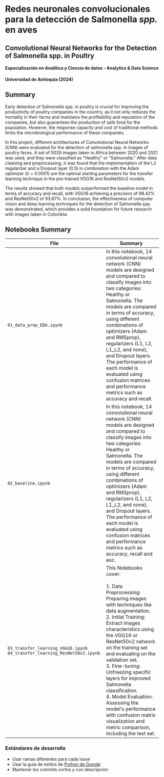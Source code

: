 # Redes neuronales convolucionales para la detección de Salmonella *spp.* en aves
## Convolutional Neural Networks for the Detection of Salmonella spp. in Poultry

#### Especialización en Analítica y Ciencia de datos - Analytics & Data Science
#### Universidad de Antioquia (2024)

## Summary
Early detection of Salmonella spp. in poultry is crucial for improving the productivity of poultry companies in the country, as it not only reduces the mortality in their farms and maintains the profitability and reputation of the companies, but also guarantees the production of safe food for the population. However, the response capacity and cost of traditional methods limits the microbiological performance of these companies.

In this project, different architectures of Convolutional Neural Networks (CNN) were evaluated for the detection of salmonella spp. in images of poultry feces. A set of 5029 images taken in Africa between 2020 and 2021 was used, and they were classified as "Healthy" or "Salmonella." After data cleaning and preprocessing, it was found that the implementation of the L2 regularizer and a Dropout layer (0.5) in combination with the Adam optimizer (lr = 0.0001) are the optimal starting parameters for the transfer learning technique in the pre-trained VGG16 and ResNet50v2 models.

The results showed that both models outperformed the baseline model in terms of accuracy and recall, with VGG16 achieving a precision of 98.42% and ResNet50v2 of 93.67%. In conclusion, the effectiveness of computer vision and deep learning techniques for the detection of Salmonella spp. was demonstrated, which provides a solid foundation for future research with images taken in Colombia.

## Notebooks Summary

| File                            | Summary                                                                                                                                                                                                                                                                                                                                                                                                   |
|---------------------------------|-----------------------------------------------------------------------------------------------------------------------------------------------------------------------------------------------------------------------------------------------------------------------------------------------------------------------------------------------------------------------------------------------------------|
| `01_data_prep_EDA.ipynb`        | In this notebook, 14 convolutional neural network (CNN) models are designed and compared to classify images into two categories: Healthy or Salmonella. The models are compared in terms of accuracy, using different combinations of optimizers (Adam and RMSprop), regularizers (L1, L2, L1_L2, and none), and Dropout layers. The performance of each model is evaluated using confusion matrices and performance metrics such as accuracy and recall. |
| `02_baseline.ipynb`             | In this notebook, 14 convolutional neural network (CNN) models are designed and compared to classify images into two categories: Healthy or Salmonella. The models are compared in terms of accuracy, using different combinations of optimizers (Adam and RMSprop), regularizers (L1, L2, L1_L2, and none), and Dropout layers. The performance of each model is evaluated using confusion matrices and performance metrics such as accuracy, recall and auc.       |
| `03_transfer_learning_VGG16.ipynb`  `04_transfer_learning_ResNet50v2.ipynb` | This Notebooks cover:<br><br>1. Data Preprocessing: Preparing images with techniques like data augmentation.<br>2. Initial Training: Extract images characteristics using the VGG16 or ResNet50v2 network on the training set and evaluating on the validation set.<br>3. Fine-tuning: Unfreezing specific layers for improved Salmonella classification.<br>4. Model Evaluation: Assessing the model's performance with confusion matrix visualization and metric comparison, including the test set. |


### Estándares de desarrollo
- Usar ramas diferentes para cada issue
- Usar la guía de estilos de [Python de Google](https://google.github.io/styleguide/pyguide.html)
- Mantener los commits cortos y con descripción
